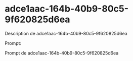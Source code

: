 # adce1aac-164b-40b9-80c5-9f620825d6ea

Description de adce1aac-164b-40b9-80c5-9f620825d6ea

Prompt:

Prompt de adce1aac-164b-40b9-80c5-9f620825d6ea